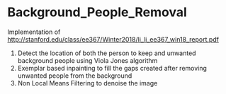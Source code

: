 # Background_People_Removal

Implementation of http://stanford.edu/class/ee367/Winter2018/li_li_ee367_win18_report.pdf

1. Detect the location of both the person to keep and unwanted background people using Viola Jones algorithm
2. Exemplar based inpainting to fill the gaps created after removing unwanted people from the background
3. Non Local Means Filtering to denoise the image

